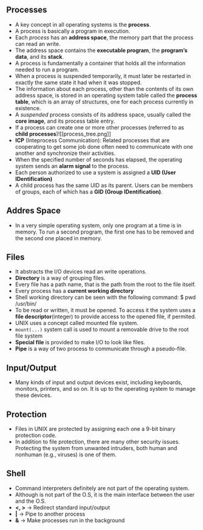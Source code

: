 ## Processes
- A key concept in all operating systems is the **process**.
- A process is basically a program in execution. 
- Each *process* has an **address space**, the memory part that the process can read an write.
- The address space contains the **executable program**, the **program’s data**, and its **stack**.
- A process is fundamentally a container that holds all the information needed to run a program.
- When a process is suspended temporarily, it must later be restarted in
exactly the same state it had when it was stopped.
- The information about each process, other than the contents of its own address space, is stored in an operating system table called the **process table**, which is an array of structures, one for each process currently in existence.
- A *suspended* process consists of its address space, usually called the **core image**, and its process table entry.
- If a process can create one or more other processes (referred to as **child processes**)![[process_tree.png]]
- **ICP** (Inteprocess Communication): Related processes that are cooperating to get some job done often need to communicate with one another and synchronize their activities.
- When the specified number of seconds has elapsed, the operating system sends an **alarm signal** to the process.
- Each person authorized to use a system is assigned a **UID (User IDentification)**
- A child process has the same UID as its parent. Users can be members of groups, each of which has a **GID (Group IDentification)**.
## Addres Space
- In a very simple operating system, only one program at a time is in memory. To run a second program, the first one has to be removed and the second one placed in memory.
## Files
- It abstracts the I/O devices read an write operations.
- **Directory** is a way of grouping files.
- Every file has a path name, that is the path from the root to the file itself.
- Every process has a **current working directory**
- Shell working directory can be seen with the following command:
	$ pwd
	/usr/bin/
- To be read or written, it must be opened. To access it the system uses a **file descriptor**(integer) to provide access to the opened file, if permited.
- UNIX uses a concept called mounted file system. 
- `mount(...)` system call is used to  mount a removable drive to the root file system
- **Special file** is provided to make I/O to look like files.
 - **Pipe** is a way of two process to communicate through a pseudo-file.
## Input/Output
- Many kinds of input and output devices exist, including keyboards, monitors, printers, and so on. It is up to the operating system to manage these devices.
## Protection
- Files in UNIX are protected by assigning each one a 9-bit binary protection code.
- In addition to file protection, there are many other security issues. Protecting the system from unwanted intruders, both human and nonhuman (e.g., viruses) is one of them.
## Shell
- Command interpreters definitely are not part of the operating system.
- Although is not part of the O.S, it is the main interface between the user and the O.S.
- **<, >** -> Redirect standard input/output
- **|** -> Pipe to another process
- **&** -> Make processes run in the background



